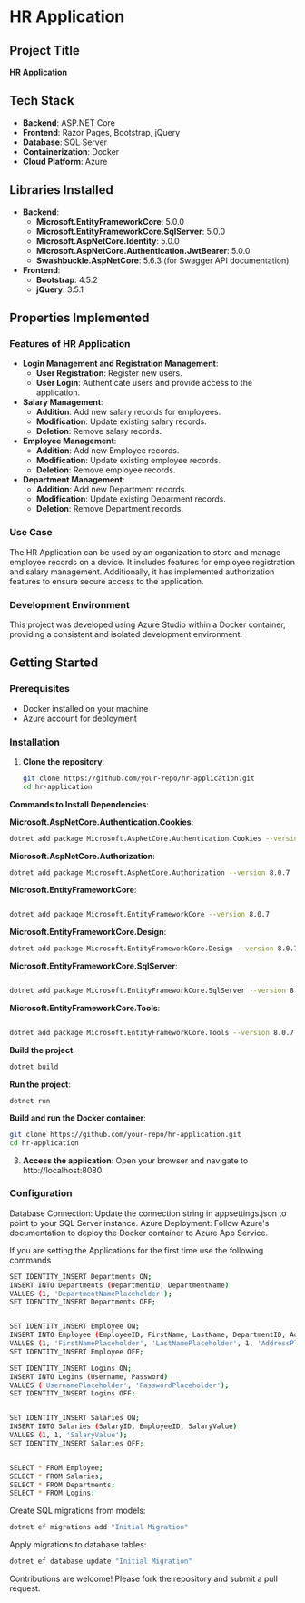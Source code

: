# HR Application

## Project Title
**HR Application**

## Tech Stack
- **Backend**: ASP.NET Core
- **Frontend**: Razor Pages, Bootstrap, jQuery
- **Database**: SQL Server
- **Containerization**: Docker
- **Cloud Platform**: Azure

## Libraries Installed
- **Backend**:
  - **Microsoft.EntityFrameworkCore**: 5.0.0
  - **Microsoft.EntityFrameworkCore.SqlServer**: 5.0.0
  - **Microsoft.AspNetCore.Identity**: 5.0.0
  - **Microsoft.AspNetCore.Authentication.JwtBearer**: 5.0.0
  - **Swashbuckle.AspNetCore**: 5.6.3 (for Swagger API documentation)
- **Frontend**:
  - **Bootstrap**: 4.5.2
  - **jQuery**: 3.5.1

## Properties Implemented
### Features of HR Application
- **Login Management and Registration Management**:
  - **User Registration**: Register new users.
  - **User Login**: Authenticate users and provide access to the application.
- **Salary Management**:
  - **Addition**: Add new salary records for employees.
  - **Modification**: Update existing salary records.
  - **Deletion**: Remove salary records.
- **Employee Management**:
  - **Addition**: Add new Employee records.
  - **Modification**: Update existing employee records.
  - **Deletion**: Remove employee records.
- **Department Management**:
  - **Addition**: Add new Department records.
  - **Modification**: Update existing Deparment records.
  - **Deletion**: Remove Department records.

### Use Case
The HR Application can be used by an organization to store and manage employee records on a device. It includes features for employee registration and salary management. Additionally, it has implemented authorization features to ensure secure access to the application.

### Development Environment
This project was developed using Azure Studio within a Docker container, providing a consistent and isolated development environment.

## Getting Started
### Prerequisites
- Docker installed on your machine
- Azure account for deployment

### Installation
1. **Clone the repository**:
   ```sh
   git clone https://github.com/your-repo/hr-application.git
   cd hr-application
**Commands to Install Dependencies**:

**Microsoft.AspNetCore.Authentication.Cookies**:
```sh
dotnet add package Microsoft.AspNetCore.Authentication.Cookies --version 2.2.0
```

**Microsoft.AspNetCore.Authorization**:
```sh
dotnet add package Microsoft.AspNetCore.Authorization --version 8.0.7
```

**Microsoft.EntityFrameworkCore**:
```sh

dotnet add package Microsoft.EntityFrameworkCore --version 8.0.7
```

**Microsoft.EntityFrameworkCore.Design**:
```sh
dotnet add package Microsoft.EntityFrameworkCore.Design --version 8.0.7
```
**Microsoft.EntityFrameworkCore.SqlServer**:
```sh

dotnet add package Microsoft.EntityFrameworkCore.SqlServer --version 8.0.7
```

**Microsoft.EntityFrameworkCore.Tools**:
```sh

dotnet add package Microsoft.EntityFrameworkCore.Tools --version 8.0.7
```
**Build the project**:
```sh
dotnet build
```
**Run the project**:
```
dotnet run
```
**Build and run the Docker container**:
  ```sh
  git clone https://github.com/your-repo/hr-application.git
  cd hr-application
  ```
3. **Access the application**: Open your browser and navigate to http://localhost:8080.

### Configuration
Database Connection: Update the connection string in appsettings.json to point to your SQL Server instance.
Azure Deployment: Follow Azure's documentation to deploy the Docker container to Azure App Service.

If you are setting the Applications for the first time use the following commands

```sh
SET IDENTITY_INSERT Departments ON;
INSERT INTO Departments (DepartmentID, DepartmentName)
VALUES (1, 'DepartmentNamePlaceholder');
SET IDENTITY_INSERT Departments OFF;


SET IDENTITY_INSERT Employee ON;
INSERT INTO Employee (EmployeeID, FirstName, LastName, DepartmentID, Address, EMail)
VALUES (1, 'FirstNamePlaceholder', 'LastNamePlaceholder', 1, 'AddressPlaceholder', 'email@example.com');
SET IDENTITY_INSERT Employee OFF;

SET IDENTITY_INSERT Logins ON;
INSERT INTO Logins (Username, Password)
VALUES ('UsernamePlaceholder', 'PasswordPlaceholder');
SET IDENTITY_INSERT Logins OFF;


SET IDENTITY_INSERT Salaries ON;
INSERT INTO Salaries (SalaryID, EmployeeID, SalaryValue)
VALUES (1, 1, 'SalaryValue');
SET IDENTITY_INSERT Salaries OFF;


SELECT * FROM Employee;
SELECT * FROM Salaries;
SELECT * FROM Departments;
SELECT * FROM Logins;
```

Create SQL migrations from models:
```sh
dotnet ef migrations add "Initial Migration"
```

Apply migrations to database tables:
```sh
dotnet ef database update "Initial Migration"
```

Contributions are welcome! Please fork the repository and submit a pull request.
